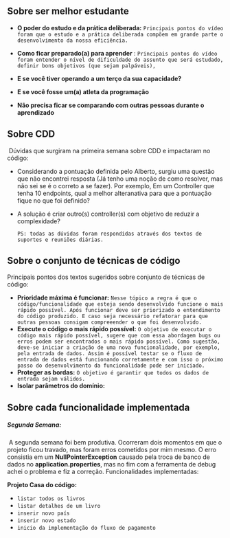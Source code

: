 ## Sobre ser melhor estudante
- **O poder do estudo e da prática deliberada:** `Principais pontos do vídeo foram que o estudo e a prática deliberada compõem em grande parte o desenvolvimento da nossa eficiência.`

- **Como ficar preparado(a) para aprender** : `Principais pontos do vídeo foram entender o nível de dificuldade do assunto que será estudado, definir bons objetivos (que sejam palpáveis), `

- **E se você tiver operando a um terço da sua capacidade?**

- **E se você fosse um(a) atleta da programação**

- **Não precisa ficar se comparando com outras pessoas durante o aprendizado**





## Sobre CDD



​	Dúvidas que surgiram na primeira semana sobre CDD e impactaram no código:

* Considerando a pontuação definida pelo Alberto, surgiu uma questão que não encontrei resposta (Já tenho uma noção de como resolver, mas não sei se é o correto a se fazer). Por exemplo, Em um Controller que tenha 10 endpoints, qual a melhor alteranativa para que a pontuação fique no que foi definido?
- A solução é criar outro(s) controller(s) com objetivo de reduzir a complexidade?

  `PS: todas as dúvidas foram respondidas através dos textos de suportes e reuniões diárias.`





## Sobre o conjunto de técnicas de código

Principais pontos dos textos sugeridos sobre conjunto de técnicas de código:

- **Prioridade máxima é funcionar:** `Nesse tópico a regra é que o código/funcionalidade que esteja sendo desenvolvido funcione o mais rápido possível. Após funcionar deve ser priorizado o entendimento do código produzido. E caso seja necessário refatorar para que outras pessoas consigam compreeender o que foi desenvolvido.`
- **Execute o código o mais rápido possível:** `O objetivo de executar o código mais rápido possível, sugere que com essa abordagem bugs ou erros podem ser encontrados o mais rápido possível. Como sugestão, deve-se iniciar a criação de uma nova funcionalidade, por exemplo, pela entrada de dados. Assim é possível testar se o fluxo de entrada de dados está funcionando corretamente e com isso o próximo passo do desenvolvimento da funcionalidade pode ser iniciado.`
- **Proteger as bordas:** `O objetivo é garantir que todos os dados de entrada sejam válidos.` 
- **Isolar parâmetros do domínio:**

## Sobre cada funcionalidade implementada



##### Segunda Semana:

​	A segunda semana foi bem produtiva. Ocorreram dois momentos em que o projeto ficou travado, mas foram erros cometidos por mim mesmo. O erro consistia em um **NullPointerException** causado pela troca de banco de dados no **application.properties**, mas no fim com a ferramenta de debug achei o problema e fiz a correção. Funcionalidades implementadas:
​   

**Projeto Casa do código:**

- `listar todos os livros`
- `listar detalhes de um livro`
- `inserir novo país`
- `inserir novo estado`
- `inicio da implementação do fluxo de pagamento`